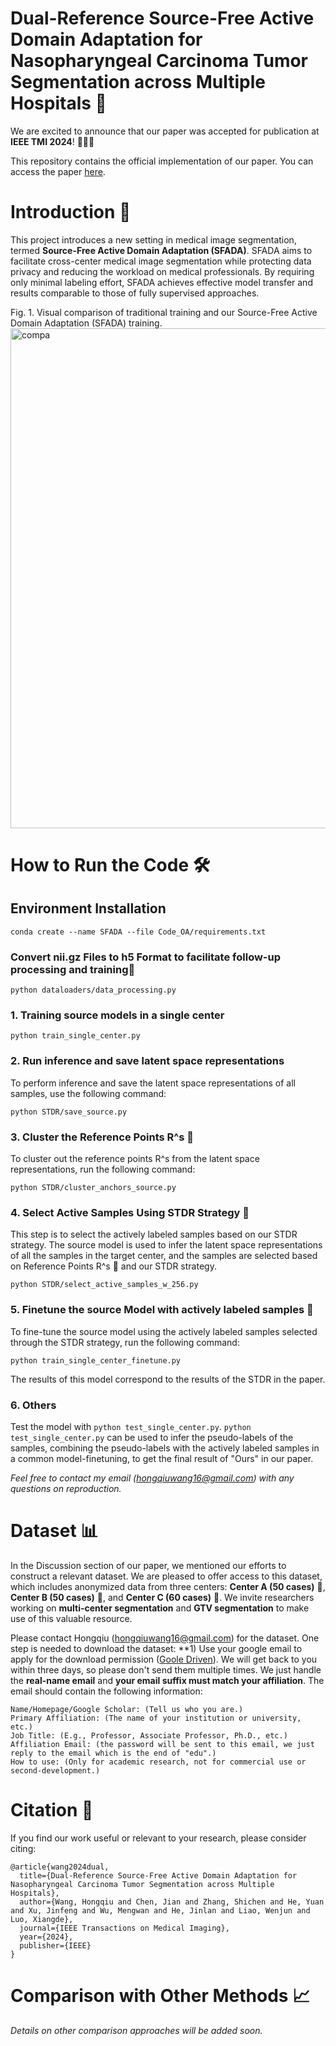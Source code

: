 # Dual-Reference Source-Free Active Domain Adaptation for Nasopharyngeal Carcinoma Tumor Segmentation across Multiple Hospitals 🏥

We are excited to announce that our paper was accepted for publication at **IEEE TMI 2024**! 🥳🥳🥳

This repository contains the official implementation of our paper. 
You can access the paper [here](https://ieeexplore.ieee.org/abstract/document/10553522).

# Introduction 📑

This project introduces a new setting in medical image segmentation, termed **Source-Free Active Domain Adaptation (SFADA)**. SFADA aims to facilitate cross-center medical image segmentation while protecting data privacy and reducing the workload on medical professionals. By requiring only minimal labeling effort, SFADA achieves effective model transfer and results comparable to those of fully supervised approaches.

Fig. 1. Visual comparison of traditional training and our Source-Free Active Domain Adaptation (SFADA) training.
<img width="800" alt="compa" src="https://github.com/whq-xxh/Active-GTV-Seg/assets/119860058/faea09fc-2437-434d-a332-356529a101ea">

# How to Run the Code 🛠
## Environment Installation
`conda create --name SFADA --file Code_OA/requirements.txt`
### Convert nii.gz Files to h5 Format to facilitate follow-up processing and training🔄
`python dataloaders/data_processing.py`

### 1. Training source models in a single center
`python train_single_center.py`

### 2. Run inference and save latent space representations 
To perform inference and save the latent space representations of all samples, use the following command:

`python STDR/save_source.py`

### 3. Cluster the Reference Points R^s 🌟

To cluster out the reference points R^s from the latent space representations, run the following command:

`python STDR/cluster_anchors_source.py`

### 4. Select Active Samples Using STDR Strategy 🎯

This step is to select the actively labeled samples based on our STDR strategy. The source model is used to infer the latent space representations of all the samples in the target center, and the samples are selected based on Reference Points R^s 🌟 and our STDR strategy.

`python STDR/select_active_samples_w_256.py`

### 5. Finetune the source Model with actively labeled samples 🔧

To fine-tune the source model using the actively labeled samples selected through the STDR strategy, run the following command:

`python train_single_center_finetune.py`

The results of this model correspond to the results of the STDR in the paper.

### 6. Others

Test the model with `python test_single_center.py`. `python test_single_center.py` can be used to infer the pseudo-labels of the samples, combining the pseudo-labels with the actively labeled samples in a common model-finetuning, to get the final result of "Ours" in our paper.

*Feel free to contact my email (hongqiuwang16@gmail.com) with any questions on reproduction.*

# Dataset 📊
In the Discussion section of our paper, we mentioned our efforts to construct a relevant dataset. We are pleased to offer access to this dataset, which includes anonymized data from three centers: **Center A (50 cases)** 🏥, **Center B (50 cases)** 🏨, and **Center C (60 cases)** 🏬. We invite researchers working on **multi-center segmentation** and **GTV segmentation** to make use of this valuable resource. 

Please contact Hongqiu (hongqiuwang16@gmail.com) for the dataset. One step is needed to download the dataset: **1) Use your google email to apply for the download permission ([Goole Driven](https://drive.google.com/drive/folders/1Oc6l11BRmkLfVwHW_WnnYzG0Eu2AFsB-)). We will get back to you within three days, so please don't send them multiple times. We just handle the **real-name email** and **your email suffix must match your affiliation**. The email should contain the following information:

    Name/Homepage/Google Scholar: (Tell us who you are.)
    Primary Affiliation: (The name of your institution or university, etc.)
    Job Title: (E.g., Professor, Associate Professor, Ph.D., etc.)
    Affiliation Email: (the password will be sent to this email, we just reply to the email which is the end of "edu".)
    How to use: (Only for academic research, not for commercial use or second-development.)

# Citation 📖

If you find our work useful or relevant to your research, please consider citing:
```
@article{wang2024dual,
  title={Dual-Reference Source-Free Active Domain Adaptation for Nasopharyngeal Carcinoma Tumor Segmentation across Multiple Hospitals},
  author={Wang, Hongqiu and Chen, Jian and Zhang, Shichen and He, Yuan and Xu, Jinfeng and Wu, Mengwan and He, Jinlan and Liao, Wenjun and Luo, Xiangde},
  journal={IEEE Transactions on Medical Imaging},
  year={2024},
  publisher={IEEE}
}
```

# Comparison with Other Methods 📈

*Details on other comparison approaches will be added soon.*

